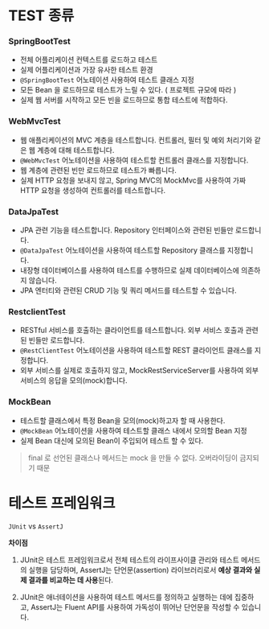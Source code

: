# TEST 종류 

### SpringBootTest
- 전체 어플리케이션 컨텍스트를 로드하고 테스트
- 실제 어플리케이션과 가장 유사한 테스트 환경 
- `@SpringBootTest` 어노테이션 사용하여 테스트 클래스 지정 
- 모든 Bean 을 로드하므로 테스트가 느릴 수 있다. ( 프로젝트 규모에 따라 )
- 실제 웹 서버를 시작하고 모든 빈을 로드하므로 통합 테스트에 적합하다. 
### WebMvcTest
- 웹 애플리케이션의 MVC 계층을 테스트합니다. 컨트롤러, 필터 및 예외 처리기와 같은 웹 계층에 대해 테스트합니다.
- `@WebMvcTest` 어노테이션을 사용하여 테스트할 컨트롤러 클래스를 지정합니다.
- 웹 계층에 관련된 빈만 로드하므로 테스트가 빠릅니다.
- 실제 HTTP 요청을 보내지 않고, Spring MVC의 MockMvc를 사용하여 가짜 HTTP 요청을 생성하여 컨트롤러를 테스트합니다.
### DataJpaTest
- JPA 관련 기능을 테스트합니다. Repository 인터페이스와 관련된 빈들만 로드합니다.
- `@DataJpaTest` 어노테이션을 사용하여 테스트할 Repository 클래스를 지정합니다.
- 내장형 데이터베이스를 사용하여 테스트를 수행하므로 실제 데이터베이스에 의존하지 않습니다.
- JPA 엔터티와 관련된 CRUD 기능 및 쿼리 메서드를 테스트할 수 있습니다.
### RestclientTest
- RESTful 서비스를 호출하는 클라이언트를 테스트합니다. 외부 서비스 호출과 관련된 빈들만 로드합니다.
- `@RestClientTest` 어노테이션을 사용하여 테스트할 REST 클라이언트 클래스를 지정합니다.
- 외부 서비스를 실제로 호출하지 않고, MockRestServiceServer를 사용하여 외부 서비스의 응답을 모의(mock)합니다.
### MockBean
- 테스트할 클래스에서 특정 Bean을 모의(mock)하고자 할 때 사용한다.
- `@MockBean` 어노테이션을 사용하여 테스트할 클래스 내에서 모의할 Bean 지정 
- 실제 Bean 대신에 모의된 Bean이 주입되어 테스트 할 수 있다. 
> final 로 선언된 클래스나 메서드는 mock 을 만들 수 없다. 오버라이딩이 금지되기 때문 







# 테스트 프레임워크 

`JUnit` vs `AssertJ`

**차이점**

1. JUnit은 테스트 프레임워크로서 전체 테스트의 라이프사이클 관리와 테스트 메서드의 실행을 담당하며, AssertJ는 단언문(assertion) 라이브러리로서 **예상 결과와 실제 결과를 비교하는 데 사용**된다.

2. JUnit은 애너테이션을 사용하여 테스트 메서드를 정의하고 실행하는 데에 집중하고, AssertJ는 Fluent API를 사용하여 가독성이 뛰어난 단언문을 작성할 수 있습니다.